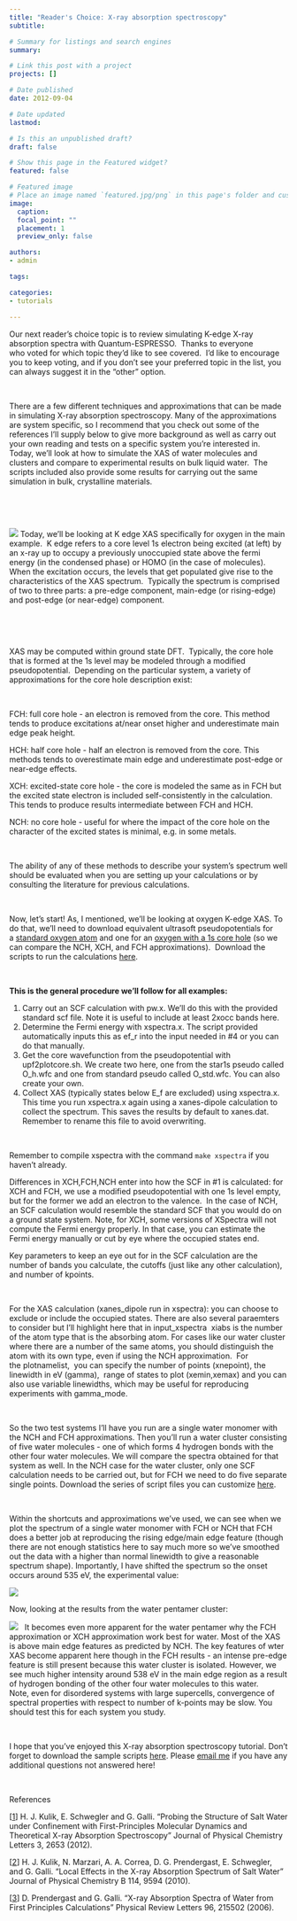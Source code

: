 ```yaml
---
title: "Reader's Choice: X-ray absorption spectroscopy"
subtitle: 

# Summary for listings and search engines
summary: 

# Link this post with a project
projects: []

# Date published
date: 2012-09-04

# Date updated
lastmod: 

# Is this an unpublished draft?
draft: false

# Show this page in the Featured widget?
featured: false

# Featured image
# Place an image named `featured.jpg/png` in this page's folder and customize its options here.
image:
  caption: 
  focal_point: ""
  placement: 1
  preview_only: false

authors:
- admin

tags:

categories:
- tutorials

---
```

Our next reader’s choice topic is to review simulating K-edge X-ray absorption spectra with Quantum-ESPRESSO.  Thanks to everyone who voted for which topic they’d like to see covered.  I’d like to encourage you to keep voting, and if you don’t see your preferred topic in the list, you can always suggest it in the “other” option. 


 


There are a few different techniques and approximations that can be made in simulating X-ray absorption spectroscopy. Many of the approximations are system specific, so I recommend that you check out some of the references I’ll supply below to give more background as well as carry out your own reading and tests on a specific system you’re interested in.  Today, we’ll look at how to simulate the XAS of water molecules and clusters and compare to experimental results on bulk liquid water.  The scripts included also provide some results for carrying out the same simulation in bulk, crystalline materials.


 


 



![](droppedImage.png)
Today, we’ll be looking at K edge XAS specifically for oxygen in the main example.  K edge refers to a core level 1s electron being excited (at left) by an x-ray up to occupy a previously unoccupied state above the fermi energy (in the condensed phase) or HOMO (in the case of molecules).  When the excitation occurs, the levels that get populated give rise to the characteristics of the XAS spectrum.  Typically the spectrum is comprised of two to three parts: a pre-edge component, main-edge (or rising-edge) and post-edge (or near-edge) component. 


 


 


XAS may be computed within ground state DFT.  Typically, the core hole that is formed at the 1s level may be modeled through a modified pseudopotential.  Depending on the particular system, a variety of approximations for the core hole description exist:


 


FCH: full core hole - an electron is removed from the core. This method tends to produce excitations at/near onset higher and underestimate main edge peak height.


HCH: half core hole - half an electron is removed from the core. This methods tends to overestimate main edge and underestimate post-edge or near-edge effects.


XCH: excited-state core hole - the core is modeled the same as in FCH but the excited state electron is included self-consistently in the calculation. This tends to produce results intermediate between FCH and HCH.


NCH: no core hole - useful for where the impact of the core hole on the character of the excited states is minimal, e.g. in some metals.


 


The ability of any of these methods to describe your system’s spectrum well should be evaluated when you are setting up your calculations or by consulting the literature for previous calculations.


 


Now, let’s start! As, I mentioned, we’ll be looking at oxygen K-edge XAS. To do that, we’ll need to download equivalent ultrasoft pseudopotentials for a [standard oxygen atom](http://www.quantum-espresso.org/wp-content/uploads/upf_files/O.pbe-van_gipaw.UPF "http://www.quantum-espresso.org/wp-content/uploads/upf_files/O.pbe-van_gipaw.UPF") and one for an [oxygen with a 1s core hole](http://www.quantum-espresso.org/wp-content/uploads/upf_files/O.star1s-pbe-van_gipaw.UPF "http://www.quantum-espresso.org/wp-content/uploads/upf_files/O.star1s-pbe-van_gipaw.UPF") (so we can compare the NCH, XCH, and FCH approximations).  Download the scripts to run the calculations [here](XASTut.zip "XAS scripts"). 


 


**This is the general procedure we’ll follow for all examples:**


1. Carry out an SCF calculation with pw.x. We’ll do this with the provided standard scf file. Note it is useful to include at least 2xocc bands here.
2. Determine the Fermi energy with xspectra.x. The script provided automatically inputs this as ef\_r into the input needed in #4 or you can do that manually.
3. Get the core wavefunction from the pseudopotential with upf2plotcore.sh. We create two here, one from the star1s pseudo called O\_h.wfc and one from standard pseudo called O\_std.wfc. You can also create your own.
4. Collect XAS (typically states below E\_f are excluded) using xspectra.x. This time you run xspectra.x again using a xanes-dipole calculation to collect the spectrum. This saves the results by default to xanes.dat. Remember to rename this file to avoid overwriting.

 

Remember to compile xspectra with the command `make xspectra` if you haven’t already.


Differences in XCH,FCH,NCH enter into how the SCF in #1 is calculated: for XCH and FCH, we use a modified pseudopotential with one 1s level empty, but for the former we add an electron to the valence.  In the case of NCH, an SCF calculation would resemble the standard SCF that you would do on a ground state system. Note, for XCH, some versions of XSpectra will not compute the Fermi energy properly. In that case, you can estimate the Fermi energy manually or cut by eye where the occupied states end.


Key parameters to keep an eye out for in the SCF calculation are the number of bands you calculate, the cutoffs (just like any other calculation), and number of kpoints.


 


For the XAS calculation (xanes\_dipole run in xspectra): you can choose to exclude or include the occupied states. There are also several paraemters to consider but I’ll highlight here that in input\_xspectra  xiabs is the number of the atom type that is the absorbing atom. For cases like our water cluster where there are a number of the same atoms, you should distinguish the atom with its own type, even if using the NCH approximation.  For the plotnamelist,  you can specify the number of points (xnepoint), the linewidth in eV (gamma),  range of states to plot (xemin,xemax) and you can also use variable linewidths, which may be useful for reproducing experiments with gamma\_mode.


 


So the two test systems I’ll have you run are a single water monomer with the NCH and FCH approximations. Then you’ll run a water cluster consisting of five water molecules - one of which forms 4 hydrogen bonds with the other four water molecules. We will compare the spectra obtained for that system as well. In the NCH case for the water cluster, only one SCF calculation needs to be carried out, but for FCH we need to do five separate single points. Download the series of script files you can customize [here](XASTut.zip "XAS scripts").


 


Within the shortcuts and approximations we’ve used, we can see when we plot the spectrum of a single water monomer with FCH or NCH that FCH does a better job at reproducing the rising edge/main edge feature (though there are not enough statistics here to say much more so we’ve smoothed out the data with a higher than normal linewidth to give a reasonable spectrum shape). Importantly, I have shifted the spectrum so the onset occurs around 535 eV, the experimental value:



![](FCHvsNCH.png)

Now, looking at the results from the water pentamer cluster:


![](h2o5.png)
 
It becomes even more apparent for the water pentamer why the FCH approximation or XCH approximation work best for water. Most of the XAS is above main edge features as predicted by NCH. The key features of wter XAS become apparent here though in the FCH results - an intense pre-edge feature is still present because this water cluster is isolated. However, we see much higher intensity around 538 eV in the main edge region as a result of hydrogen bonding of the other four water molecules to this water.
Note, even for disordered systems with large supercells, convergence of spectral properties with respect to number of k-points may be slow. You should test this for each system you study.


 


I hope that you’ve enjoyed this X-ray absorption spectroscopy tutorial. Don’t forget to download the sample scripts [here](XASTut.zip "XAS scripts"). Please [email me](mailto:hjkulik@mit.edu?subject=Questions%20about%20Reader's%20Choice%20XAS%20Tutorial "mailto:hjkulik@mit.edu?subject=Questions about Reader's Choice XAS Tutorial") if you have any additional questions not answered here!


 


References


[[1](http://pubs.acs.org/doi/abs/10.1021/jz300932p "http://pubs.acs.org/doi/abs/10.1021/jz300932p")] H. J. Kulik, E. Schwegler and G. Galli. “Probing the Structure of Salt Water under Confinement with First-Principles Molecular Dynamics and Theoretical X-ray Absorption Spectroscopy” Journal of Physical Chemistry Letters 3, 2653 (2012).


[[2](http://pubs.acs.org/doi/abs/10.1021/jp103526y "http://pubs.acs.org/doi/abs/10.1021/jp103526y")] H. J. Kulik, N. Marzari, A. A. Correa, D. G. Prendergast, E. Schwegler, and G. Galli. “Local Effects in the X-ray Absorption Spectrum of Salt Water” Journal of Physical Chemistry B 114, 9594 (2010).


[[3](http://prl.aps.org/abstract/PRL/v96/i21/e215502 "http://prl.aps.org/abstract/PRL/v96/i21/e215502")] D. Prendergast and G. Galli. “X-ray Absorption Spectra of Water from First Principles Calculations” Physical Review Letters 96, 215502 (2006).

